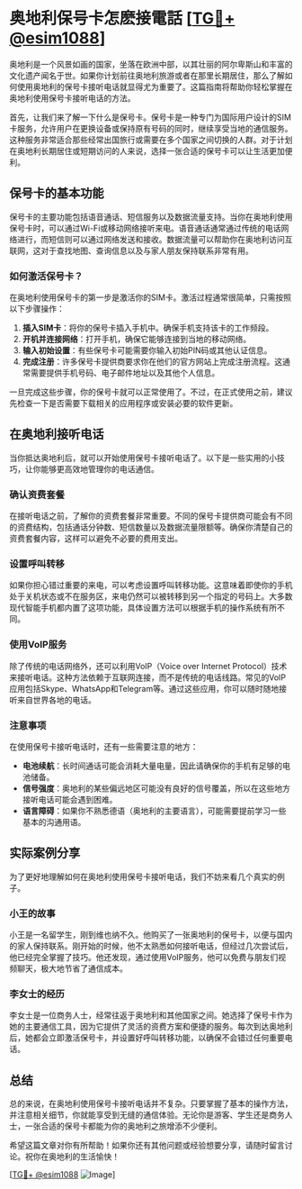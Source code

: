 # 奥地利保号卡怎麽接電話 [[TG💪+ @esim1088](https://t.me/s/esim1088)]

奥地利是一个风景如画的国家，坐落在欧洲中部，以其壮丽的阿尔卑斯山和丰富的文化遗产闻名于世。如果你计划前往奥地利旅游或者在那里长期居住，那么了解如何使用奥地利的保号卡接听电话就显得尤为重要了。这篇指南将帮助你轻松掌握在奥地利使用保号卡接听电话的方法。

首先，让我们来了解一下什么是保号卡。保号卡是一种专门为国际用户设计的SIM卡服务，允许用户在更换设备或保持原有号码的同时，继续享受当地的通信服务。这种服务非常适合那些经常出国旅行或需要在多个国家之间切换的人群。对于计划在奥地利长期居住或短期访问的人来说，选择一张合适的保号卡可以让生活更加便利。

## 保号卡的基本功能

保号卡的主要功能包括语音通话、短信服务以及数据流量支持。当你在奥地利使用保号卡时，可以通过Wi-Fi或移动网络接听来电。语音通话通常通过传统的电话网络进行，而短信则可以通过网络发送和接收。数据流量可以帮助你在奥地利访问互联网，这对于查找地图、查询信息以及与家人朋友保持联系非常有用。

### 如何激活保号卡？

在奥地利使用保号卡的第一步是激活你的SIM卡。激活过程通常很简单，只需按照以下步骤操作：

1. **插入SIM卡**：将你的保号卡插入手机中。确保手机支持该卡的工作频段。
2. **开机并连接网络**：打开手机，确保它能够连接到当地的移动网络。
3. **输入初始设置**：有些保号卡可能需要你输入初始PIN码或其他认证信息。
4. **完成注册**：许多保号卡提供商要求你在他们的官方网站上完成注册流程。这通常需要提供手机号码、电子邮件地址以及其他个人信息。

一旦完成这些步骤，你的保号卡就可以正常使用了。不过，在正式使用之前，建议先检查一下是否需要下载相关的应用程序或安装必要的软件更新。

## 在奥地利接听电话

当你抵达奥地利后，就可以开始使用保号卡接听电话了。以下是一些实用的小技巧，让你能够更高效地管理你的电话通信。

### 确认资费套餐

在接听电话之前，了解你的资费套餐非常重要。不同的保号卡提供商可能会有不同的资费结构，包括通话分钟数、短信数量以及数据流量限额等。确保你清楚自己的资费套餐内容，这样可以避免不必要的费用支出。

### 设置呼叫转移

如果你担心错过重要的来电，可以考虑设置呼叫转移功能。这意味着即使你的手机处于关机状态或不在服务区，来电仍然可以被转移到另一个指定的号码上。大多数现代智能手机都内置了这项功能，具体设置方法可以根据手机的操作系统有所不同。

### 使用VoIP服务

除了传统的电话网络外，还可以利用VoIP（Voice over Internet Protocol）技术来接听电话。这种方法依赖于互联网连接，而不是传统的电话线路。常见的VoIP应用包括Skype、WhatsApp和Telegram等。通过这些应用，你可以随时随地接听来自世界各地的电话。

### 注意事项

在使用保号卡接听电话时，还有一些需要注意的地方：

- **电池续航**：长时间通话可能会消耗大量电量，因此请确保你的手机有足够的电池储备。
- **信号强度**：奥地利的某些偏远地区可能没有良好的信号覆盖，所以在这些地方接听电话可能会遇到困难。
- **语言障碍**：如果你不熟悉德语（奥地利的主要语言），可能需要提前学习一些基本的沟通用语。

## 实际案例分享

为了更好地理解如何在奥地利使用保号卡接听电话，我们不妨来看几个真实的例子。

### 小王的故事

小王是一名留学生，刚到维也纳不久。他购买了一张奥地利的保号卡，以便与国内的家人保持联系。刚开始的时候，他不太熟悉如何接听电话，但经过几次尝试后，他已经完全掌握了技巧。他还发现，通过使用VoIP服务，他可以免费与朋友们视频聊天，极大地节省了通信成本。

### 李女士的经历

李女士是一位商务人士，经常往返于奥地利和其他国家之间。她选择了保号卡作为她的主要通信工具，因为它提供了灵活的资费方案和便捷的服务。每次到达奥地利后，她都会立即激活保号卡，并设置好呼叫转移功能，以确保不会错过任何重要电话。

## 总结

总的来说，在奥地利使用保号卡接听电话并不复杂。只要掌握了基本的操作方法，并注意相关细节，你就能享受到无缝的通信体验。无论你是游客、学生还是商务人士，一张合适的保号卡都能为你的奥地利之旅增添不少便利。

希望这篇文章对你有所帮助！如果你还有其他问题或经验想要分享，请随时留言讨论。祝你在奥地利的生活愉快！

[[TG💪+ @esim1088](https://t.me/s/esim1088) ![Image](https://i.postimg.cc/4NQfJmqS/Snipaste-2025-05-13-00-14-12.png)]